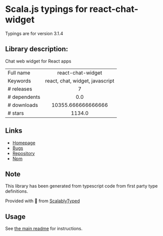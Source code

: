 
# Scala.js typings for react-chat-widget

Typings are for version 3.1.4

## Library description:
Chat web widget for React apps

|                    |                 |
| ------------------ | :-------------: |
| Full name          | react-chat-widget |
| Keywords           | react, chat, widget, javascript |
| # releases         | 7 |
| # dependents       | 0.0 |
| # downloads        | 10355.666666666666 |
| # stars            | 1134.0 |

## Links
- [Homepage](https://github.com/Wolox/react-chat-widget#readme)
- [Bugs](https://github.com/Wolox/react-chat-widget/issues)
- [Repository](https://github.com/Wolox/react-chat-widget)
- [Npm](https://www.npmjs.com/package/react-chat-widget)
    


## Note
This library has been generated from typescript code from first party type definitions.

Provided with :purple_heart: from [ScalablyTyped](https://github.com/oyvindberg/ScalablyTyped)

## Usage
See [the main readme](../../readme.md) for instructions.



